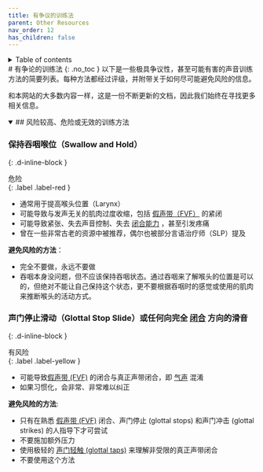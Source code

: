 ```yaml
---
title: 有争议的训练法
parent: Other Resources
nav_order: 12
has_children: false
---
```

<details closed markdown="block">
  <summary>
    Table of contents
  </summary>
{: .text-delta }
1. TOC
{:toc}
</details>
# 有争论的训练法
{: .no_toc }
以下是一些极具争议性，甚至可能有害的声音训练方法的简要列表。每种方法都经过评级，并附带关于如何尽可能避免风险的信息。

和本网站的大多数内容一样，这是一份不断更新的文档，因此我们始终在寻找更多相关信息。


<details open markdown="block"><summary markdown="block">
## 风险较高、危险或无效的训练方法
</summary>

### 保持吞咽喉位（Swallow and Hold）

{: .d-inline-block }
<div>危险</div>{: .label .label-red }

- 通常用于提高喉头位置（Larynx）
- 可能导致与发声无关的肌肉过度收缩，包括 [假声带（FVF）](/wiki/pages/clarity/FVF) 的紧闭
- 可能导致紧张、失去声音控制、失去 [闭合能力](/wiki/pages/clarity/breathiness) ，甚至引发疼痛
- 曾在一些非常古老的资源中被推荐，偶尔也被部分言语治疗师（SLP）提及

**避免风险的方法**：
- 完全不要做，永远不要做
- 吞咽本身没问题，但不应该保持吞咽状态。通过吞咽来了解喉头的位置是可以的，但绝对不能让自己保持这个状态，更不要根据吞咽时的感觉或使用的肌肉来推断喉头的活动方式。

### 声门停止滑动（Glottal Stop Slide）或任何向完全 [闭合](/wiki/pages/clarity/breathiness) 方向的滑音

{: .d-inline-block }
<div>有风险</div>{: .label .label-yellow }

- 可能导致[假声带 (FVF)](/wiki/pages/clarity/FVF) 的闭合与真正声带闭合，即 [气声](/wiki/pages/clarity/breathiness) 混淆
- 如果习惯化，会非常、非常难以纠正

**避免风险的方法**:
- 只有在熟悉 [假声带 (FVF)](/wiki/pages/clarity/FVF) 闭合、声门停止 (glottal stops) 和声门冲击 (glottal strikes) 的人指导下才可尝试
- 不要施加额外压力
- 使用极轻的 [声门轻触 (glottal taps)](/wiki/pages/clarity/FVF.html#checking-for-fvf-closure-issues) 来理解非受限的真正声带闭合
- 不要使用这个方法

</details>
